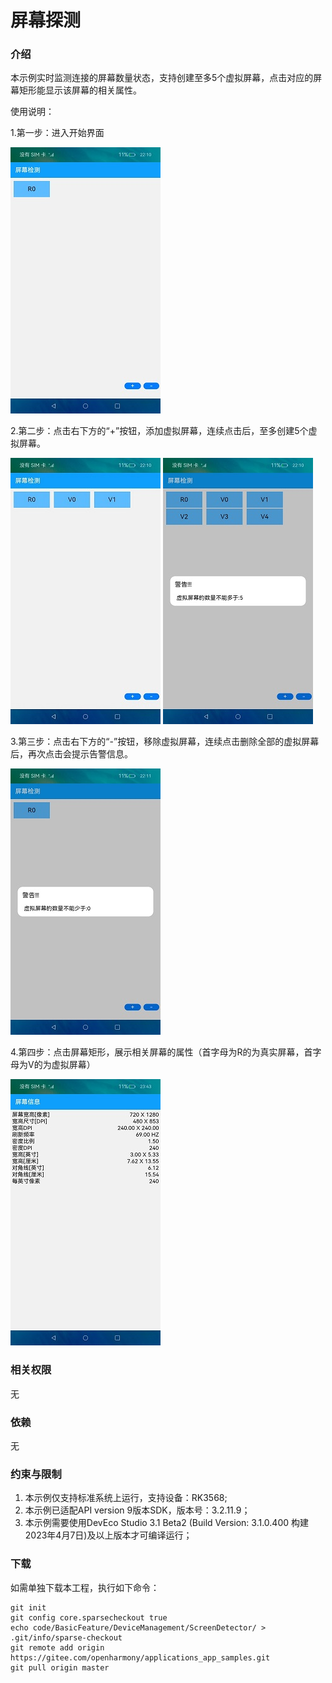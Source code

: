 # 屏幕探测

### 介绍

本示例实时监测连接的屏幕数量状态，支持创建至多5个虚拟屏幕，点击对应的屏幕矩形能显示该屏幕的相关属性。

使用说明：

1.第一步：进入开始界面

![输入图片说明](ScreenShot/entryDefault.jpg)

2.第二步：点击右下方的“+”按钮，添加虚拟屏幕，连续点击后，至多创建5个虚拟屏幕。

![输入图片说明](ScreenShot/addVirtualScreen.jpg)
![输入图片说明](ScreenShot/addScreenWarning.jpg)

3.第三步：点击右下方的“-”按钮，移除虚拟屏幕，连续点击删除全部的虚拟屏幕后，再次点击会提示告警信息。

![输入图片说明](ScreenShot/removeScreenWarning.jpg)

4.第四步：点击屏幕矩形，展示相关屏幕的属性（首字母为R的为真实屏幕，首字母为V的为虚拟屏幕）

![输入图片说明](ScreenShot/screenInfo.jpg)


### 相关权限

无

### 依赖

无


### 约束与限制

1. 本示例仅支持标准系统上运行，支持设备：RK3568;
2. 本示例已适配API version 9版本SDK，版本号：3.2.11.9；
3. 本示例需要使用DevEco Studio 3.1 Beta2 (Build Version: 3.1.0.400 构建 2023年4月7日)及以上版本才可编译运行；

### 下载
如需单独下载本工程，执行如下命令：

```
git init
git config core.sparsecheckout true
echo code/BasicFeature/DeviceManagement/ScreenDetector/ > .git/info/sparse-checkout
git remote add origin https://gitee.com/openharmony/applications_app_samples.git
git pull origin master
```
